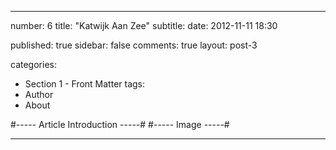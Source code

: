 ---

number: 6
title: "Katwijk Aan Zee"
subtitle: 
date: 2012-11-11 18:30

published: true
sidebar: false
comments: true
layout: post-3

categories:
- Section 1 - Front Matter
tags:
- Author
- About


#----- Article Introduction -----#
#----- Image -----#

---